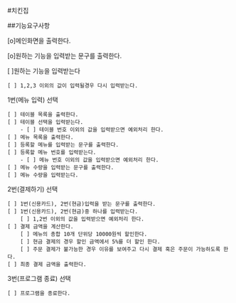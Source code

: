 #치킨집

##기능요구사항

[o]메인화면을 출력한다.
 
[o]원하는 기능을 입력받는 문구를 출력한다.
 
[ ]원하는 기능을 입력받는다

    [ ] 1,2,3 이외의 값이 입력될경우 다시 입력받는다.

     
1번(메뉴 입력) 선택

    [ ] 테이블 목록을 출력한다.
    [ ] 테이블 선택을 입력받는다.
        - [ ] 테이블 번호 이외의 값을 입력받으면 예외처리 한다.
    [ ] 메뉴 목록을 출력한다.
    [ ] 등록할 메뉴를 입력받는 문구를 출력한다.
    [ ] 등록할 메뉴 번호를 입력받는다.
        - [ ] 메뉴 번호 이외의 값을 입력받으면 예외처리 한다.
    [ ] 메뉴 수량을 입력받는 문구를 출력한다.
    [ ] 메뉴 수량을 입력받는다.

2번(결제하기) 선택

    [ ] 1번(신용카드), 2번(현금)입력을 받는 문구를 출력한다.
    [ ] 1번(신용카드), 2번(현금)중 하나를 입력받는다.
        [ ] 1,2번 이외의 값을 입력받으면 예외처리 한다.
    [ ] 결제 금액을 계산한다.
        [ ] 메뉴의 총합 10개 단위당 10000원씩 할인한다.
        [ ] 현금 결제의 경우 할인 금액에서 5%를 더 할인 한다.
        [ ] 주문 결제가 불가능한 경우 이유를 보여주고 다시 결제 혹은 주문이 가능하도록 한다.
    [ ] 최종 결제 금액을 출력한다.
    
3번(프로그램 종료) 선택

    [ ] 프로그램을 종료한다.